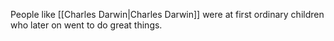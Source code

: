 People like [[Charles Darwin|Charles Darwin]] were at first ordinary children who later on went to do great things.